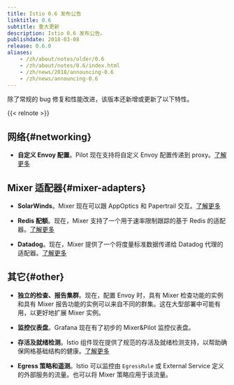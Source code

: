 ```yaml
---
title: Istio 0.6 发布公告
linktitle: 0.6
subtitle: 重大更新
description: Istio 0.6 发布公告。
publishdate: 2018-03-08
release: 0.6.0
aliases:
    - /zh/about/notes/older/0.6
    - /zh/about/notes/0.6/index.html
    - /zh/news/2018/announcing-0.6
    - /zh/news/announcing-0.6
---
```


除了常规的 bug 修复和性能改进，该版本还新增或更新了以下特性。

{{< relnote >}}

## 网络{#networking}

- **自定义 Envoy 配置**。Pilot 现在支持将自定义 Envoy 配置传递到 proxy。[了解更多](https://github.com/mandarjog/istioluawebhook)

## Mixer 适配器{#mixer-adapters}

- **SolarWinds**。Mixer 现在可以跟 AppOptics 和 Papertrail 交互。[了解更多](/zh/docs/reference/config/policy-and-telemetry/adapters/solarwinds/)

- **Redis 配额**。现在，Mixer 支持了一个用于速率限制跟踪的基于 Redis 的适配器。[了解更多](/zh/docs/reference/config/policy-and-telemetry/adapters/redisquota/)

- **Datadog**。现在，Mixer 提供了一个将度量标准数据传递给 Datadog 代理的适配器。[了解更多](/zh/docs/reference/config/policy-and-telemetry/adapters/datadog/)

## 其它{#other}

- **独立的检查、报告集群**。现在，配置 Envoy 时，具有 Mixer 检查功能的实例和具有 Mixer 报告功能的实例可以来自不同的群集。这在大型部署中可能有用，以更好地扩展 Mixer 实例。

- **监控仪表盘**。Grafana 现在有了初步的 Mixer&Pilot 监控仪表盘。

- **存活及就绪检测**。Istio 组件现在提供了规范的存活及就绪检测支持，以帮助确保网格基础结构的健康。[了解更多](/zh/docs/tasks/security/citadel-config/health-check/)

- **Egress 策略和遥测**。Istio 可以监控由 `EgressRule` 或 External Service 定义的外部服务的流量。也可以将 Mixer 策略应用于该流量。
